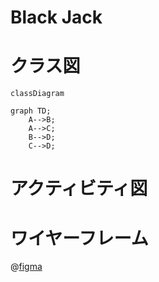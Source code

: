 # Black Jack

# クラス図

```mermaid
classDiagram

graph TD;
    A-->B;
    A-->C;
    B-->D;
    C-->D;
```

# アクティビティ図

# ワイヤーフレーム

@[figma](https://www.figma.com/file/EPLaTXzbelsQwzloanPgiT/%E7%84%A1%E9%A1%8C?type=design&node-id=0%3A1&mode=design&t=pPUzTf4AVHDKPvKo-1)
